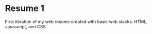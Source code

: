 # Resume 1
First iteration of my web resume created with basic web stacks: HTML, Javascript, and CSS

